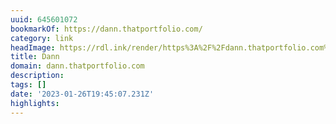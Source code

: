 ```yaml
---
uuid: 645601072
bookmarkOf: https://dann.thatportfolio.com/
category: link
headImage: https://rdl.ink/render/https%3A%2F%2Fdann.thatportfolio.com%2F
title: Dann
domain: dann.thatportfolio.com
description: 
tags: []
date: '2023-01-26T19:45:07.231Z'
highlights: 
---
```




